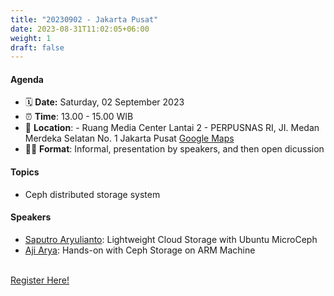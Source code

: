 ```yaml
---
title: "20230902 - Jakarta Pusat"
date: 2023-08-31T11:02:05+06:00
weight: 1
draft: false
---
```

#### Agenda
- 🗓️ **Date:** Saturday, 02 September 2023
- ⏰ **Time**: 13.00 - 15.00 WIB
- 📌 **Location**:  - Ruang Media Center Lantai 2 - PERPUSNAS RI, JI. Medan Merdeka Selatan No. 1 Jakarta Pusat [Google Maps](https://goo.gl/maps/h7d7n5vWGAVVEu9T9)
- 🧑‍💻 **Format**: Informal, presentation by speakers, and then open dicussion

#### Topics 
- Ceph distributed storage system

#### Speakers
- [Saputro Aryulianto](https://www.linkedin.com/in/aryulianto): Lightweight Cloud Storage with Ubuntu MicroCeph
- [Aji Arya](https://www.linkedin.com/in/ajiarya): Hands-on with Ceph Storage on ARM Machine


<br>
<a href="https://forms.gle/YAq5y4sRbmgN4ni77" target=_blank class="btn">Register Here!</a>
